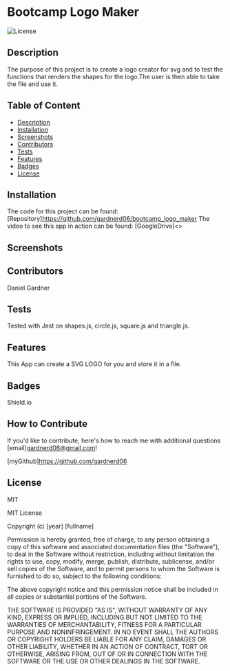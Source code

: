 # Bootcamp Logo Maker

  ![License](https://img.shields.io/badge/License-MIT-orange)

## Description

The purpose of this project is to create a logo creator for svg and to test the functions that renders the shapes for the logo.The user is then able to take the file and use it.

## Table of Content

- [Description](#description)
- [Installation](#installation)
- [Screenshots](#screenshots)
- [Contributors](#contributors)
- [Tests](#tests)
- [Features](#features)
- [Badges](#badges)
- [License](#license)

## Installation

The code for this project can be found: [Repository]<https://github.com/gardnerd06/bootcamp_logo_maker>
The video to see this app in action can be found: [GoogleDrive]<>

## Screenshots

## Contributors

Daniel Gardner

## Tests

Tested with Jest on shapes.js, circle.js, square.js and triangle.js.

## Features

This App can create a SVG LOGO for you and store it in a file.

## Badges

Shield.io

## How to Contribute

If you'd like to contribute, here's how to reach me with additional questions [email]<gardnerd06@gmail.com>!

[myGithub]<https://github.com/gardnerd06>

## License

MIT

MIT License

Copyright (c) [year] [fullname]

Permission is hereby granted, free of charge, to any person obtaining a copy
of this software and associated documentation files (the "Software"), to deal
in the Software without restriction, including without limitation the rights
to use, copy, modify, merge, publish, distribute, sublicense, and/or sell
copies of the Software, and to permit persons to whom the Software is
furnished to do so, subject to the following conditions:

The above copyright notice and this permission notice shall be included in all
copies or substantial portions of the Software.

THE SOFTWARE IS PROVIDED "AS IS", WITHOUT WARRANTY OF ANY KIND, EXPRESS OR
IMPLIED, INCLUDING BUT NOT LIMITED TO THE WARRANTIES OF MERCHANTABILITY,
FITNESS FOR A PARTICULAR PURPOSE AND NONINFRINGEMENT. IN NO EVENT SHALL THE
AUTHORS OR COPYRIGHT HOLDERS BE LIABLE FOR ANY CLAIM, DAMAGES OR OTHER
LIABILITY, WHETHER IN AN ACTION OF CONTRACT, TORT OR OTHERWISE, ARISING FROM,
OUT OF OR IN CONNECTION WITH THE SOFTWARE OR THE USE OR OTHER DEALINGS IN THE
SOFTWARE.
